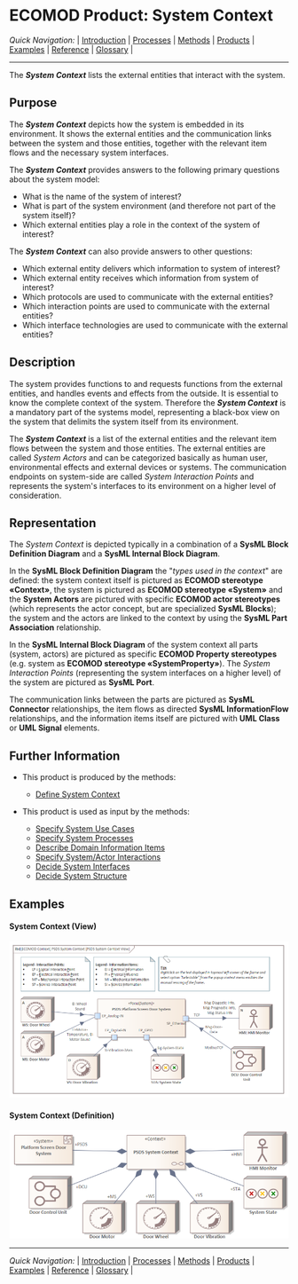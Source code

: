 # ECOMOD Product: System Context


_Quick Navigation:_ | [Introduction](index.md) | [Processes](processes.md) | [Methods](methods.md) | [Products](products.md) | [Examples](examples.md) | [Reference](quick-reference.md) | [Glossary](glossary.md) |

---


The **_System Context_** lists the external entities that interact with the system.


## Purpose

The **_System Context_** depicts how the system is embedded in its environment. It shows the external entities and the communication links between the system and those entities, together with the relevant item flows and the necessary system interfaces.

The **_System Context_** provides answers to the following primary questions about the system model:

+ What is the name of the system of interest?
+ What is part of the system environment (and therefore not part of the system itself)?
+ Which external entities play a role in the context of the system of interest?

The **_System Context_** can also provide answers to other questions:

+ Which external entity delivers which information to system of interest?
+ Which external entity receives which information from system of interest?
+ Which protocols are used to communicate with the external entities?
+ Which interaction points are used to communicate with the external entities?
+ Which interface technologies are used to communicate with the external entities?


## Description

The system provides functions to and requests functions from the external entities, and handles events and effects from the outside. It is essential to know the complete context of the system. Therefore the **_System Context_** is a mandatory part of the systems model, representing a black-box view on the system that delimits the system itself from its environment.

The **_System Context_** is a list of the external entities and the relevant item flows between the system and those entities. The external entities are called _System Actors_ and can be categorized basically as human user, environmental effects and external devices or systems. The communication endpoints on system-side are called _System Interaction Points_ and represents the system's interfaces to its environment on a higher level of consideration.


## Representation

The _System Context_ is depicted typically in a combination of a **SysML Block Definition Diagram** and a **SysML Internal Block Diagram**.

In the **SysML Block Definition Diagram** the "_types used in the context_" are defined: the system context itself is pictured as **ECOMOD stereotype «Context»**, the system is pictured as **ECOMOD stereotype «System»** and the **System Actors** are pictured with specific **ECOMOD actor stereotypes** (which represents the actor concept, but are specialized **SysML Blocks**); the system and the actors are linked to the context by using the **SysML Part Association** relationship.

In the **SysML Internal Block Diagram** of the system context all parts (system, actors) are pictured as specific **ECOMOD Property stereotypes** (e.g. system as **ECOMOD stereotype «SystemProperty»**). The _System Interaction Points_ (representing the system interfaces on a higher level) of the system are pictured as **SysML Port**.

The communication links between the parts are pictured as **SysML Connector** relationships, the item flows as directed **SysML InformationFlow** relationships, and the information items itself are pictured with **UML Class** or **UML Signal** elements.


## Further Information

+ This product is produced by the methods:
  - [Define System Context](method_system-context.md)

+ This product is used as input by the methods:
  - [Specify System Use Cases](method_system-usecases.md)
  - [Specify System Processes](method_system-processes.md)
  - [Describe Domain Information Items](method_system-domainentities.md)
  - [Specify System/Actor Interactions](method_system-interactions.md)
  - [Decide System Interfaces](method_system-interfaces.md)
  - [Decide System Structure](method_system-decomposition.md)


## Examples

#### System Context (View)

![Example System Context (View)](images/en-ecomod-example-00-systemcontext-modelview.png)

#### System Context (Definition)

![Example System Context (Definition)](images/en-ecomod-example-00-systemcontextdef-modelview.png)

---
_Quick Navigation:_ | [Introduction](index.md) | [Processes](processes.md) | [Methods](methods.md) | [Products](products.md) | [Examples](examples.md) | [Reference](quick-reference.md) | [Glossary](glossary.md) |
